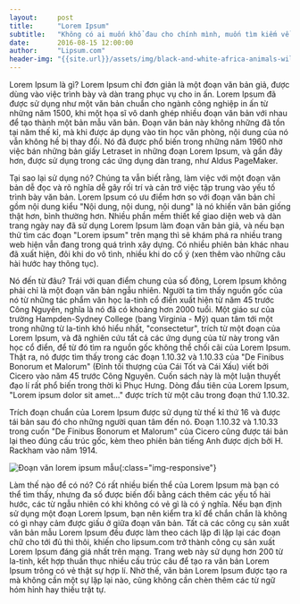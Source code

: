```yaml
---
layout:     post
title:      "Lorem Ipsum"
subtitle:   "Không có ai muốn khổ đau cho chính mình, muốn tìm kiếm về nó và muốn có nó, bởi vì nó là sự đau khổ..."
date:       2016-08-15 12:00:00
author:     "Lipsum.com"
header-img: "{{site.url}}/assets/img/black-and-white-africa-animals-wilderness.jpg"
---
```


Lorem Ipsum là gì?
Lorem Ipsum chỉ đơn giản là một đoạn văn bản giả, được dùng vào việc trình bày và dàn trang phục vụ cho in ấn. Lorem Ipsum đã được sử dụng như một văn bản chuẩn cho ngành công nghiệp in ấn từ những năm 1500, khi một họa sĩ vô danh ghép nhiều đoạn văn bản với nhau để tạo thành một bản mẫu văn bản. Đoạn văn bản này không những đã tồn tại năm thế kỉ, mà khi được áp dụng vào tin học văn phòng, nội dung của nó vẫn không hề bị thay đổi. Nó đã được phổ biến trong những năm 1960 nhờ việc bán những bản giấy Letraset in những đoạn Lorem Ipsum, và gần đây hơn, được sử dụng trong các ứng dụng dàn trang, như Aldus PageMaker.

Tại sao lại sử dụng nó?
Chúng ta vẫn biết rằng, làm việc với một đoạn văn bản dễ đọc và rõ nghĩa dễ gây rối trí và cản trở việc tập trung vào yếu tố trình bày văn bản. Lorem Ipsum có ưu điểm hơn so với đoạn văn bản chỉ gồm nội dung kiểu "Nội dung, nội dung, nội dung" là nó khiến văn bản giống thật hơn, bình thường hơn. Nhiều phần mềm thiết kế giao diện web và dàn trang ngày nay đã sử dụng Lorem Ipsum làm đoạn văn bản giả, và nếu bạn thử tìm các đoạn "Lorem ipsum" trên mạng thì sẽ khám phá ra nhiều trang web hiện vẫn đang trong quá trình xây dựng. Có nhiều phiên bản khác nhau đã xuất hiện, đôi khi do vô tình, nhiều khi do cố ý (xen thêm vào những câu hài hước hay thông tục).


Nó đến từ đâu?
Trái với quan điểm chung của số đông, Lorem Ipsum không phải chỉ là một đoạn văn bản ngẫu nhiên. Người ta tìm thấy nguồn gốc của nó từ những tác phẩm văn học la-tinh cổ điển xuất hiện từ năm 45 trước Công Nguyên, nghĩa là nó đã có khoảng hơn 2000 tuổi. Một giáo sư của trường Hampden-Sydney College (bang Virginia - Mỹ) quan tâm tới một trong những từ la-tinh khó hiểu nhất, "consectetur", trích từ một đoạn của Lorem Ipsum, và đã nghiên cứu tất cả các ứng dụng của từ này trong văn học cổ điển, để từ đó tìm ra nguồn gốc không thể chối cãi của Lorem Ipsum. Thật ra, nó được tìm thấy trong các đoạn 1.10.32 và 1.10.33 của "De Finibus Bonorum et Malorum" (Đỉnh tối thượng của Cái Tốt và Cái Xấu) viết bởi Cicero vào năm 45 trước Công Nguyên. Cuốn sách này là một luận thuyết đạo lí rất phổ biến trong thời kì Phục Hưng. Dòng đầu tiên của Lorem Ipsum, "Lorem ipsum dolor sit amet..." được trích từ một câu trong đoạn thứ 1.10.32.

Trích đoạn chuẩn của Lorem Ipsum được sử dụng từ thế kỉ thứ 16 và được tái bản sau đó cho những người quan tâm đến nó. Đoạn 1.10.32 và 1.10.33 trong cuốn "De Finibus Bonorum et Malorum" của Cicero cũng được tái bản lại theo đúng cấu trúc gốc, kèm theo phiên bản tiếng Anh được dịch bởi H. Rackham vào năm 1914.

![Đoạn văn lorem ipsum mẫu]({{site.url}}/assets/img/Lorem-Ipsum.jpg){:class="img-responsive"}

Làm thế nào để có nó?
Có rất nhiều biến thể của Lorem Ipsum mà bạn có thể tìm thấy, nhưng đa số được biến đổi bằng cách thêm các yếu tố hài hước, các từ ngẫu nhiên có khi không có vẻ gì là có ý nghĩa. Nếu bạn định sử dụng một đoạn Lorem Ipsum, bạn nên kiểm tra kĩ để chắn chắn là không có gì nhạy cảm được giấu ở giữa đoạn văn bản. Tất cả các công cụ sản xuất văn bản mẫu Lorem Ipsum đều được làm theo cách lặp đi lặp lại các đoạn chữ cho tới đủ thì thôi, khiến cho lipsum.com trở thành công cụ sản xuất Lorem Ipsum đáng giá nhất trên mạng. Trang web này sử dụng hơn 200 từ la-tinh, kết hợp thuần thục nhiều cấu trúc câu để tạo ra văn bản Lorem Ipsum trông có vẻ thật sự hợp lí. Nhờ thế, văn bản Lorem Ipsum được tạo ra mà không cần một sự lặp lại nào, cũng không cần chèn thêm các từ ngữ hóm hỉnh hay thiếu trật tự.
